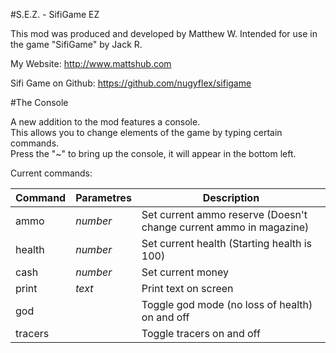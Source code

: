 #S.E.Z. - SifiGame EZ
	
This mod was produced and developed by Matthew W.
Intended for use in the game "SifiGame" by Jack R.

My Website: http://www.mattshub.com

Sifi Game on Github: https://github.com/nugyflex/sifigame

#The Console

A new addition to the mod features a console.  
This allows you to change elements of the game by typing certain commands.  
Press the "~" to bring up the console, it will appear in the bottom left.

Current commands:

**Command** | **Parametres** | **Description**
--------------|----------------|-----------------
ammo | *number* | Set current ammo reserve (Doesn't change current ammo in magazine)
health | *number* | Set current health (Starting health is 100)
cash | *number* | Set current money
print | *text* | Print text on screen
god |  | Toggle god mode (no loss of health) on and off
tracers |  | Toggle tracers on and off
